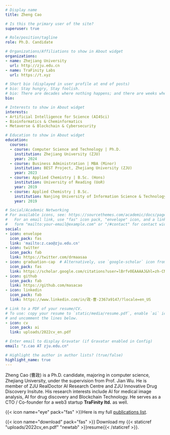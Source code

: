 ```yaml
---
# Display name
title: Zheng Cao

# Is this the primary user of the site?
superuser: true

# Role/position/tagline
role: Ph.D. Candidate

# Organizations/Affiliations to show in About widget
organizations:
- name: Zhejiang University
  url: http://zju.edu.cn
- name: TraFinity Labs
  url: https://t.xyz

# Short bio (displayed in user profile at end of posts)
# bio: Stay hungry, Stay foolish.
# bio: There are decades where nothing happens; and there are weeks where decades happen.
bio: 

# Interests to show in About widget
interests:
- Artificial Intelligence for Science (AI4Sci)
- Bioinformatics & Cheminformatics
- Metaverse & Blockchain & Cybersecurity

# Education to show in About widget
education:
  courses:
  - course: Computer Science and Technology | Ph.D.
    institution: Zhejiang University (ZJU)
    year: 2024
  - course: Business Administration | MBA (Minor)
    institution: BEST Project, Zhejiang University (ZJU)
    year: 2023
  - course: Applied Chemistry | B.Sc. (Hons)
    institution: University of Reading (UoR)
    year: 2019
  - course: Applied Chemistry | B.Sc.
    institution: Nanjing University of Information Science & Technology (NUIST)
    year: 2019

# Social/Academic Networking
# For available icons, see: https://sourcethemes.com/academic/docs/page-builder/#icons
#   For an email link, use "fas" icon pack, "envelope" icon, and a link in the
#   form "mailto:your-email@example.com" or "/#contact" for contact widget.
social:
- icon: envelope
  icon_pack: fas
  link: 'mailto:z.cao@zju.edu.cn'
- icon: twitter
  icon_pack: fab
  link: https://twitter.com/drmaasaa
- icon: graduation-cap  # Alternatively, use `google-scholar` icon from `ai` icon pack
  icon_pack: fas
  link: https://scholar.google.com/citations?user=lBrfv0EAAAAJ&hl=zh-CN
- icon: github
  icon_pack: fab
  link: https://github.com/masacao
- icon: linkedin
  icon_pack: fab
  link: https://www.linkedin.com/in/政-曹-2367a9147/?locale=en_US

# Link to a PDF of your resume/CV.
# To use: copy your resume to `static/media/resume.pdf`, enable `ai` icons in `params.toml`, 
# and uncomment the lines below.
- icon: cv
  icon_pack: ai
  link: uploads/2022cv_en.pdf

# Enter email to display Gravatar (if Gravatar enabled in Config)
email: "z.cao AT zju.edu.cn"

# Highlight the author in author lists? (true/false)
highlight_name: true
---
```

Zheng Cao (曹政) is a Ph.D. candidate, majoring in computer science, Zhejiang University, under the supervision from Prof. Jian Wu. He is member of ZJU RealDoctor AI Research Centre and ZJU Innovative Drug Discovery Insitute. His research interests include AI for medical image analysis, AI for drug discovery and Blockchain Technology. He serves as a CTO / Co-founder for a web3 startup **TraFinity ltd.** as well. 

{{< icon name="eye" pack="fas" >}}Here is my full [publications list](./publication/).

{{< icon name="download" pack="fas" >}} Download my {{< staticref "uploads/2022cv_en.pdf" "newtab" >}}resume{{< /staticref >}}.

<!-- Global site tag (gtag.js) - Google Analytics -->
<script async src="https://www.googletagmanager.com/gtag/js?id=G-7Q0V5Y3KXJ"></script>
<script>
  window.dataLayer = window.dataLayer || [];
  function gtag(){dataLayer.push(arguments);}
  gtag('js', new Date());

  gtag('config', 'G-7Q0V5Y3KXJ');
</script>
